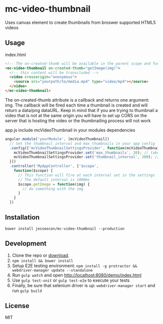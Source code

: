 # mc-video-thumbnail

Uses canvas element to create thumbnails from broswer supported
HTML5 videos

## Usage
index.html
```html
<!-- The on-created-thumb will be available in the parent scope and function should be defined there -->
<mc-video-thumbnail on-created-thumb="getImage(img)">
  <!-- this content will be transcluded -->
  <video crossorigin="anonymous">
    <source src="yourpath/to/media.mp4" type="video/mp4"></source>
  </video>
</mc-video-thumbnail>
```
The on-created-thumb attribute is a callback and returns one argument: img.
The callback will be fired each time a thumbnail is created and will return a data/png dataURL.
Keep in mind that if you are trying to thumbnail a video that is not at the same origin
you will have to set up CORS on the server that is hosting the video or the thumbnailing process
will not work

app.js
include mcVideoThumbnail in your modules dependencies
```javascript
angular.module('yourModule', [mcVideoThumbnail])
  // Set the thumbnail_interval and max_thumbnails in your app config
  .config(['mcVideoThumbnailSettingsProvider', function(mcVideoThumbnailSettingsProvider) {
    mcVideoThumbnailSettingsProvider.set('max_thumbnails', 20); // takes integer
    mcVideoThumbnailSettingsProvider.set('thumbnail_interval', 200); // takes integer -- in milliseconds
  }])
  .controller('MyAppController', ['$scope',
    function($scope) {
      // This function will fire at each interval set in the settings
      // The default interval is 1000ms
      $scope.getImage = function(img) {
        // do something with the img
      }
    }
  ])
```

## Installation

```console
bower install jesseocon/mc-video-thumbnail --production
```

## Development

1. Clone the repo or [download]().
2. ``npm install && bower install``
3. Setup E2E testing environment: ``npm install -g protractor && webdriver-manager update --standalone``
4. Run ``gulp watch`` and open [http://localhost:8080/demo/index.html](http://localhost:8080/demo/index.html)
5. Use ``gulp test-unit`` or ``gulp test-e2e`` to execute your tests
6. Finally, be sure that selenium driver is up: ``webdriver-manager start`` and run ``gulp build``

## License

MIT
